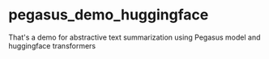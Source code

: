 # pegasus_demo_huggingface
That's a demo for  abstractive text summarization using Pegasus model and huggingface transformers
